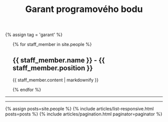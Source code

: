 <div class="row">
  <div class="columns">
    <div class="o-section">
      <div class="o-section-inner">
          <header class="c-page-header">
            <h1 itemprop="headline" class="c-page-title">Garant programového bodu</h1>
          </header>
          {% assign tag = 'garant'  %}
          <ul>
{% for staff_member in site.people %}
  <h2>{{ staff_member.name }} - {{ staff_member.position }}</h2>
  <p>{{ staff_member.content | markdownify }}</p>
{% endfor %}
          </ul><hr><hr>
         {% assign posts=site.people %} 
         {% include articles/list-responsive.html posts=posts %}
         {% include articles/pagination.html paginator=paginator %}
      </div>
    </div>
  </div>
</div>
